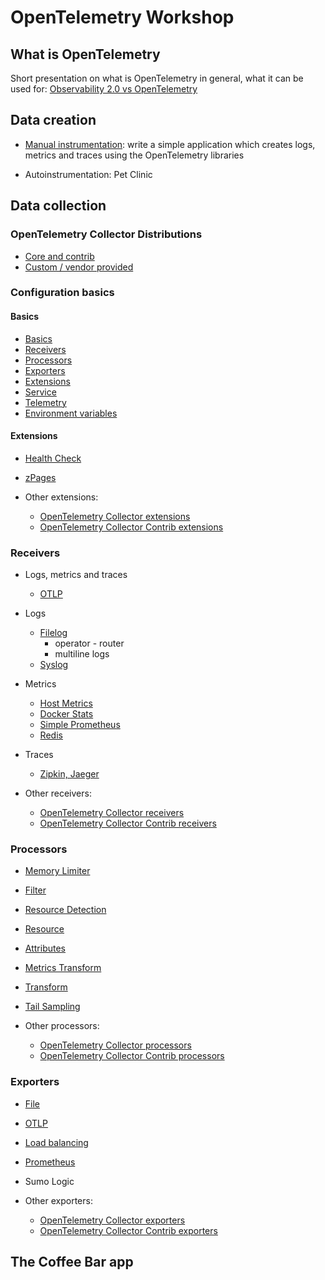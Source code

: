 # OpenTelemetry Workshop

## What is OpenTelemetry

Short presentation on what is OpenTelemetry in general, what it can be used for: [Observability 2.0 vs OpenTelemetry](https://slides.com/perk/obsevability-20-feat-opentelemetry)

## Data creation

* [Manual instrumentation](./exercises/instrumentation/): write a simple application which creates logs, metrics and traces using the OpenTelemetry libraries

* Autoinstrumentation: Pet Clinic

## Data collection

### OpenTelemetry Collector Distributions

* [Core and contrib](./exercises/distros/otelcol-and-contrib/)
* [Custom / vendor provided](./exercises/distros/custom/)

### Configuration basics

#### Basics

* [Basics](https://opentelemetry.io/docs/collector/configuration/#basics)
* [Receivers](https://opentelemetry.io/docs/collector/configuration/#receivers)
* [Processors](https://opentelemetry.io/docs/collector/configuration/#processors)
* [Exporters](https://opentelemetry.io/docs/collector/configuration/#exporters)
* [Extensions](https://opentelemetry.io/docs/collector/configuration/#extensions)
* [Service](https://opentelemetry.io/docs/collector/configuration/#service)
* [Telemetry](./exercises/basics/telemetry/)
* [Environment variables](./exercises/basics/env-variables/)

#### Extensions

* [Health Check](./exercises/extensions/healthcheck/)
* [zPages](./exercises/extensions/zpages/)

* Other extensions:
  * [OpenTelemetry Collector extensions](https://github.com/open-telemetry/opentelemetry-collector/tree/v0.51.0/extension)
  * [OpenTelemetry Collector Contrib extensions](https://github.com/open-telemetry/opentelemetry-collector-contrib/tree/v0.51.0/extension)

### Receivers

* Logs, metrics and traces
  * [OTLP](./exercises/receivers/otlp/)

* Logs
  * [Filelog](./exercises/receivers/filelog/)
    * operator - router
    * multiline logs
  * [Syslog](./exercises/receivers/syslog/)

* Metrics
  * [Host Metrics](./exercises/receivers/hostmetrics/)
  * [Docker Stats](./exercises/receivers/dockerstats/)
  * [Simple Prometheus](./exercises/receivers/simpleprometheus/)
  * [Redis](./exercises/receivers/redisreceiver/)

* Traces
  * [Zipkin, Jaeger](./exercises/receivers/zipkin/)

* Other receivers:
  * [OpenTelemetry Collector receivers](https://github.com/open-telemetry/opentelemetry-collector/tree/v0.51.0/receiver)
  * [OpenTelemetry Collector Contrib receivers](https://github.com/open-telemetry/opentelemetry-collector-contrib/tree/v0.51.0/receiver)

### Processors

* [Memory Limiter](./exercises/processors/memorylimiter/)
* [Filter](./exercises/processors/filter/)
* [Resource Detection](./exercises/processors/resourcedetection/)
* [Resource](./exercises/processors/resource/)
* [Attributes](./exercises/processors/attributes/)
* [Metrics Transform](./exercises/processors/metricstransform/)
* [Transform](./exercises/processors/transform/)
* [Tail Sampling](./exercises/processors/tailsampling/)

* Other processors:
  * [OpenTelemetry Collector processors](https://github.com/open-telemetry/opentelemetry-collector/tree/v0.51.0/processor)
  * [OpenTelemetry Collector Contrib processors](https://github.com/open-telemetry/opentelemetry-collector-contrib/tree/v0.51.0/processor)

### Exporters
  
* [File](./exercises/exporters/file/)
* [OTLP](./exercises/exporters/otlp/)
* [Load balancing](./exercises/exporters/loadbalancing/)
* [Prometheus](./exercises/exporters/prometheus/)
* Sumo Logic

* Other exporters:
  * [OpenTelemetry Collector exporters](https://github.com/open-telemetry/opentelemetry-collector/tree/v0.51.0/exporter)
  * [OpenTelemetry Collector Contrib exporters](https://github.com/open-telemetry/opentelemetry-collector-contrib/tree/v0.51.0/exporter)

## The Coffee Bar app
